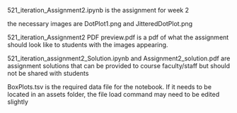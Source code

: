 521_iteration_Assignment2.ipynb is the assignment for week 2

the necessary images are DotPlot1.png and JitteredDotPlot.png

521_iteration_Assignment2 PDF preview.pdf is a pdf of what the assignment should look like to students with the images appearing.

521_iteration_assignment2_Solution.ipynb and Assignment2_solution.pdf are assignment solutions that can be provided to course faculty/staff but should not be shared with students

BoxPlots.tsv is the required data file for the notebook. If it needs to be located in an assets folder, the file load command may need to be edited slightly
